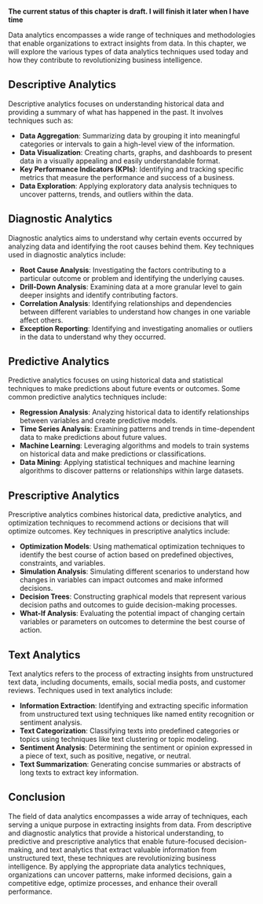 **The current status of this chapter is draft. I will finish it later when I have time**

Data analytics encompasses a wide range of techniques and methodologies that enable organizations to extract insights from data. In this chapter, we will explore the various types of data analytics techniques used today and how they contribute to revolutionizing business intelligence.

Descriptive Analytics
---------------------

Descriptive analytics focuses on understanding historical data and providing a summary of what has happened in the past. It involves techniques such as:

* **Data Aggregation**: Summarizing data by grouping it into meaningful categories or intervals to gain a high-level view of the information.
* **Data Visualization**: Creating charts, graphs, and dashboards to present data in a visually appealing and easily understandable format.
* **Key Performance Indicators (KPIs)**: Identifying and tracking specific metrics that measure the performance and success of a business.
* **Data Exploration**: Applying exploratory data analysis techniques to uncover patterns, trends, and outliers within the data.

Diagnostic Analytics
--------------------

Diagnostic analytics aims to understand why certain events occurred by analyzing data and identifying the root causes behind them. Key techniques used in diagnostic analytics include:

* **Root Cause Analysis**: Investigating the factors contributing to a particular outcome or problem and identifying the underlying causes.
* **Drill-Down Analysis**: Examining data at a more granular level to gain deeper insights and identify contributing factors.
* **Correlation Analysis**: Identifying relationships and dependencies between different variables to understand how changes in one variable affect others.
* **Exception Reporting**: Identifying and investigating anomalies or outliers in the data to understand why they occurred.

Predictive Analytics
--------------------

Predictive analytics focuses on using historical data and statistical techniques to make predictions about future events or outcomes. Some common predictive analytics techniques include:

* **Regression Analysis**: Analyzing historical data to identify relationships between variables and create predictive models.
* **Time Series Analysis**: Examining patterns and trends in time-dependent data to make predictions about future values.
* **Machine Learning**: Leveraging algorithms and models to train systems on historical data and make predictions or classifications.
* **Data Mining**: Applying statistical techniques and machine learning algorithms to discover patterns or relationships within large datasets.

Prescriptive Analytics
----------------------

Prescriptive analytics combines historical data, predictive analytics, and optimization techniques to recommend actions or decisions that will optimize outcomes. Key techniques in prescriptive analytics include:

* **Optimization Models**: Using mathematical optimization techniques to identify the best course of action based on predefined objectives, constraints, and variables.
* **Simulation Analysis**: Simulating different scenarios to understand how changes in variables can impact outcomes and make informed decisions.
* **Decision Trees**: Constructing graphical models that represent various decision paths and outcomes to guide decision-making processes.
* **What-If Analysis**: Evaluating the potential impact of changing certain variables or parameters on outcomes to determine the best course of action.

Text Analytics
--------------

Text analytics refers to the process of extracting insights from unstructured text data, including documents, emails, social media posts, and customer reviews. Techniques used in text analytics include:

* **Information Extraction**: Identifying and extracting specific information from unstructured text using techniques like named entity recognition or sentiment analysis.
* **Text Categorization**: Classifying texts into predefined categories or topics using techniques like text clustering or topic modeling.
* **Sentiment Analysis**: Determining the sentiment or opinion expressed in a piece of text, such as positive, negative, or neutral.
* **Text Summarization**: Generating concise summaries or abstracts of long texts to extract key information.

Conclusion
----------

The field of data analytics encompasses a wide array of techniques, each serving a unique purpose in extracting insights from data. From descriptive and diagnostic analytics that provide a historical understanding, to predictive and prescriptive analytics that enable future-focused decision-making, and text analytics that extract valuable information from unstructured text, these techniques are revolutionizing business intelligence. By applying the appropriate data analytics techniques, organizations can uncover patterns, make informed decisions, gain a competitive edge, optimize processes, and enhance their overall performance.
